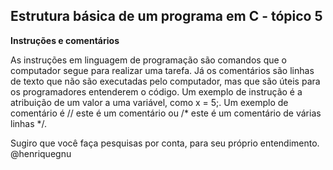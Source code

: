 ## Estrutura básica de um programa em C - tópico 5
**Instruções e comentários**

As instruções em linguagem de programação são comandos que o computador segue para realizar uma tarefa. Já os comentários são linhas de texto que não são executadas pelo computador, mas que são úteis para os programadores entenderem o código. Um exemplo de instrução é a atribuição de um valor a uma variável, como x = 5;. Um exemplo de comentário é // este é um comentário ou /* este é um comentário de várias linhas */.


Sugiro que você faça pesquisas por conta, para seu próprio entendimento. @henriquegnu
